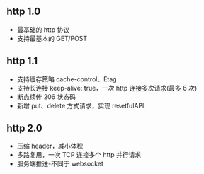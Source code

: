 ## http 1.0

- 最基础的 http 协议
- 支持最基本的 GET/POST

## http 1.1

- 支持缓存策略 cache-control、Etag
- 支持长连接 keep-alive: true，一次 http 连接多次请求(最多 6 次)
- 断点续传 206 状态码
- 新增 put、delete 方式请求，实现 resetfulAPI

## http 2.0

- 压缩 header，减小体积
- 多路复用，一次 TCP 连接多个 http 并行请求
- 服务端推送-不同于 websocket
